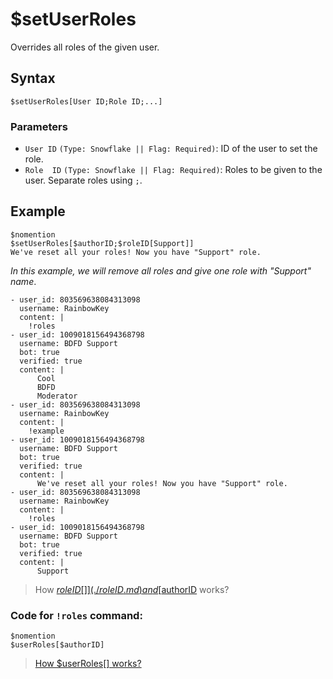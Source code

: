 # $setUserRoles
Overrides all roles of the given user.

## Syntax
```
$setUserRoles[User ID;Role ID;...]
```

### Parameters
- `User ID` `(Type: Snowflake || Flag: Required)`: ID of the user to set the role.
- `Role  ID` `(Type: Snowflake || Flag: Required)`: Roles to be given to the user. Separate roles using `;`.

## Example
```
$nomention
$setUserRoles[$authorID;$roleID[Support]]
We've reset all your roles! Now you have "Support" role.
```
*In this example, we will remove all roles and give one role with "Support" name*.

```discord yaml
- user_id: 803569638084313098
  username: RainbowKey
  content: |
    !roles
- user_id: 1009018156494368798
  username: BDFD Support
  bot: true
  verified: true
  content: |
      Cool
      BDFD
      Moderator
- user_id: 803569638084313098
  username: RainbowKey
  content: |
    !example
- user_id: 1009018156494368798
  username: BDFD Support
  bot: true
  verified: true
  content: |
      We've reset all your roles! Now you have "Support" role.
- user_id: 803569638084313098
  username: RainbowKey
  content: |
    !roles
- user_id: 1009018156494368798
  username: BDFD Support
  bot: true
  verified: true
  content: |
      Support
```

> How [$roleID[]](./roleID.md) and [$authorID](./authorID.md) works?

### Code for `!roles` command:
```
$nomention
$userRoles[$authorID]
```
> [How $userRoles[] works?](./userRoles.md)
